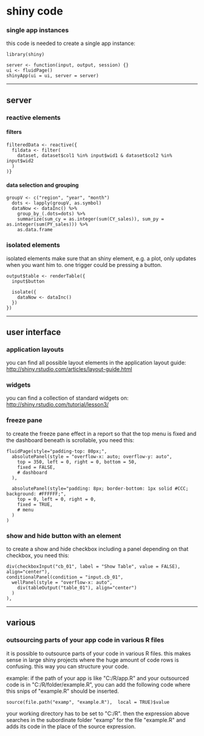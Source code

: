 # shiny code

### single app instances
this code is needed to create a single app instance: 

```
library(shiny)

server <- function(input, output, session) {}
ui <- fluidPage()
shinyApp(ui = ui, server = server)
```
***
## server

### reactive elements

#### filters
```
filteredData <- reactive({
  fildata <- filter(
    dataset, dataset$col1 %in% input$wid1 & dataset$col2 %in% input$wid2
  )
)}
```

#### data selection and grouping
```
groupV <- c("region", "year", "month")
  dots <- lapply(groupV, as.symbol)
  dataNow <- dataInc() %>%
    group_by_(.dots=dots) %>%
    summarize(sum_cy = as.integer(sum(CY_sales)), sum_py = as.integer(sum(PY_sales))) %>%
    as.data.frame
```

### isolated elements
isolated elements make sure that an shiny element, e.g. a plot, only updates when you want him to. one trigger could be pressing a button.
```
output$table <- renderTable({
  input$button
  
  isolate({
    dataNow <- dataInc()
  })
})
```
***
## user interface

### application layouts
you can find all possible layout elements in the application layout guide: http://shiny.rstudio.com/articles/layout-guide.html

### widgets
you can find a collection of standard widgets on: http://shiny.rstudio.com/tutorial/lesson3/

### freeze pane
to create the freeze pane effect in a report so that the top menu is fixed and the dashboard beneath is scrollable, you need this: 
```
fluidPage(style="padding-top: 80px;",
  absolutePanel(style = "overflow-x: auto; overflow-y: auto",
    top = 350, left = 0, right = 0, bottom = 50,
    fixed = FALSE,
    # dashboard
  ),
  
  absolutePanel(style="padding: 8px; border-bottom: 1px solid #CCC; background: #FFFFFF;",
    top = 0, left = 0, right = 0, 
    fixed = TRUE,
    # menu
  )
)
```

### show and hide button with an element
to create a show and hide checkbox including a panel depending on that checkbox, you need this:
```
div(checkboxInput("cb_01", label = "Show Table", value = FALSE), align="center"),
conditionalPanel(condition = "input.cb_01",
  wellPanel(style = "overflow-x: auto",
    div(tableOutput("table_01"), align="center")
  )
),
```
***
## various

### outsourcing parts of your app code in various R files
it is possible to outsource parts of your code in various R files. this makes sense in large shiny projects where the huge amount of code 
rows is confusing. this way you can structure your code. 

example: if the path of your app is like "C:/R/app.R" and your outsourced code is in "C:/R/folder/example.R", you can add the following code where this snips of "example.R" should be inserted.
```
source(file.path("examp", "example.R"),  local = TRUE)$value
```
your working directory has to be set to "C:/R". then the expression above searches in the subordinate folder "examp" for the file "example.R" and adds its code in the place of the source expression. 
